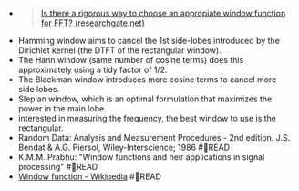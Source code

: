 - > [Is there a rigorous way to choose an appropiate window function for FFT? (researchgate.net)](https://www.researchgate.net/post/Is_there_a_rigorous_way_to_choose_an_appropiate_window_function_for_FFT)
- Hamming window aims to cancel the 1st side-lobes introduced by the Dirichlet kernel (the DTFT of the rectangular window).
- The Hann window (same number of cosine terms) does this approximately using a tidy factor of 1/2.
- The Blackman window introduces more cosine terms to cancel more side lobes.
- Slepian window, which is an optimal formulation that maximizes the power in the main lobe.
- interested in measuring the frequency, the best window to use is the rectangular.
- Random Data: Analysis and Measurement Procedures - 2nd edition. J.S. Bendat & A.G. Piersol, Wiley-Interscience; 1986 #📑READ
- K.M.M. Prabhu: "Window functions and heir applications in signal processing" #📑READ
- [Window function - Wikipedia](https://en.wikipedia.org/wiki/Window_function) #📑READ